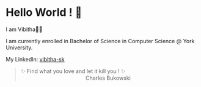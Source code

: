 # Hello World ! 👋

I am Vibitha🌸🦋

I am currently enrolled in Bachelor of Science in Computer Science @ York University.

My LinkedIn: [vibitha-sk](https://www.linkedin.com/in/vibitha-sk)

> ✨ Find what you love and let it kill you ! ✨  
>  &nbsp;&nbsp;&nbsp;&nbsp;&nbsp;&nbsp;&nbsp;&nbsp;&nbsp;&nbsp;&nbsp;&nbsp;&nbsp;&nbsp;&nbsp;&nbsp;&nbsp;&nbsp;&nbsp;&nbsp;&nbsp;&nbsp;&nbsp;&nbsp;&nbsp;&nbsp;&nbsp;&nbsp;&nbsp;&nbsp;&nbsp;&nbsp;&nbsp;&nbsp;&nbsp;&nbsp;&nbsp;&nbsp;&nbsp;&nbsp;&nbsp;&nbsp; Charles Bukowski
